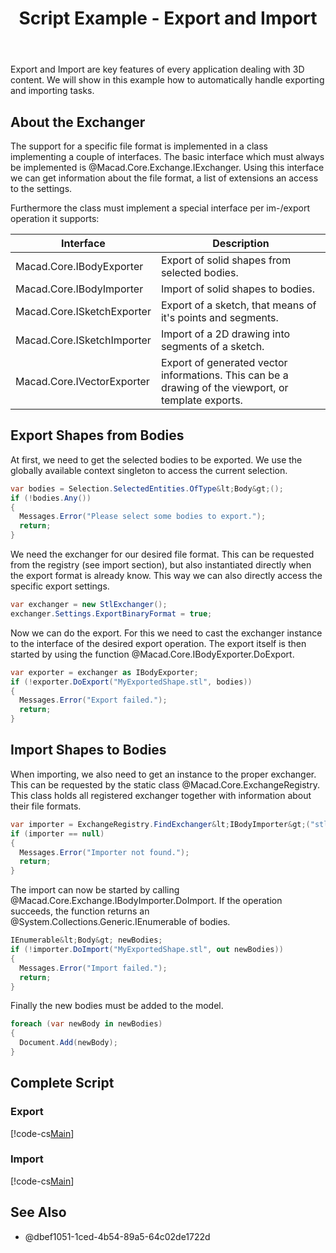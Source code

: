 ﻿---
uid: 84820e79-6eee-4be0-88a7-9ee920b99815
title: Script Example - Export and Import
---
Export and Import are key features of every application dealing with 3D content. We will show in this example how to automatically handle exporting and importing tasks.

## About the Exchanger
The support for a specific file format is implemented in a class implementing a couple of interfaces. The basic interface which must always be implemented is @Macad.Core.Exchange.IExchanger. Using this interface we can get information about the file format, a list of extensions an access to the settings.

Furthermore the class must implement a special interface per im-/export operation it supports:

Interface | Description
----------|------------
Macad.Core.IBodyExporter | Export of solid shapes from selected bodies.
Macad.Core.IBodyImporter | Import of solid shapes to bodies.
Macad.Core.ISketchExporter | Export of a sketch, that means of it's points and segments.
Macad.Core.ISketchImporter | Import of a 2D drawing into segments of a sketch.
Macad.Core.IVectorExporter | Export of generated vector informations. This can be a drawing of the viewport, or template exports.

## Export Shapes from Bodies
At first, we need to get the selected bodies to be exported. We use the globally available context singleton to access the current selection.

```cs
var bodies = Selection.SelectedEntities.OfType&lt;Body&gt;();
if (!bodies.Any())
{
  Messages.Error("Please select some bodies to export.");
  return;
}
```

We need the exchanger for our desired file format. This can be requested from the registry (see import section), but also instantiated directly when the export format is already know. This way we can also directly access the specific export settings.

```cs
var exchanger = new StlExchanger();
exchanger.Settings.ExportBinaryFormat = true;
```

Now we can do the export. For this we need to cast the exchanger instance to the interface of the desired export operation. The export itself is then started by using the function @Macad.Core.IBodyExporter.DoExport.

```cs
var exporter = exchanger as IBodyExporter;
if (!exporter.DoExport("MyExportedShape.stl", bodies))
{
  Messages.Error("Export failed.");
  return;
}
```

## Import Shapes to Bodies
When importing, we also need to get an instance to the proper exchanger. This can be requested by the static class @Macad.Core.ExchangeRegistry. This class holds all registered exchanger together with information about their file formats.

```cs
var importer = ExchangeRegistry.FindExchanger&lt;IBodyImporter&gt;("stl");
if (importer == null)
{
  Messages.Error("Importer not found.");
  return;
}
```
The import can now be started by calling @Macad.Core.Exchange.IBodyImporter.DoImport. If the operation succeeds, the function returns an @System.Collections.Generic.IEnumerable of bodies.

```cs
IEnumerable&lt;Body&gt; newBodies;
if (!importer.DoImport("MyExportedShape.stl", out newBodies))
{
  Messages.Error("Import failed.");
  return;
}
```

Finally the new bodies must be added to the model.

```cs
foreach (var newBody in newBodies)
{
  Document.Add(newBody);
}
```

## Complete Script
### Export
[!code-cs[Main](Samples/Export.csx)]

### Import
[!code-cs[Main](Samples/Import.csx)]

## See Also
- @dbef1051-1ced-4b54-89a5-64c02de1722d
